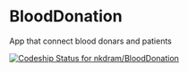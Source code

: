 # BloodDonation
App that connect blood donars and patients


[ ![Codeship Status for nkdram/BloodDonation](https://codeship.com/projects/32190030-c420-0133-3c87-46b7aad3fd07/status?branch=master)](https://codeship.com/projects/138245)
